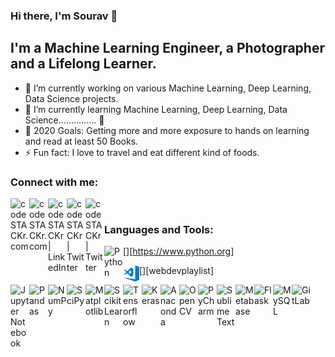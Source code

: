 ### Hi there, I'm Sourav 👋

## I'm a Machine Learning Engineer, a Photographer and a Lifelong Learner.
- 🔭 I’m currently working on various Machine Learning, Deep Learning, Data Science projects.
- 🌱 I’m currently learning Machine Learning, Deep Learning, Data Science............... 🤣
- 🥅 2020 Goals: Getting more and more exposure to hands on learning and read at least 50 Books.
- ⚡ Fun fact: I love to travel and eat different kind of foods.

### Connect with me:

[<img align="left" alt="codeSTACKr.com" width="30px" src="https://github.com/Souravban/Souravban/blob/master/assets/website.png"/>][website]
[<img align="left" alt="codeSTACKr.com" width="30px" src="https://github.com/Souravban/Souravban/blob/master/assets/gmail.png"/>][gmail]
[<img align="left" alt="codeSTACKr | LinkedIn" width="30px" src="https://github.com/Souravban/Souravban/blob/master/assets/linkedin.png"/>][linkedin]
[<img align="left" alt="codeSTACKr | Twitter" width="30px" src="https://github.com/Souravban/Souravban/blob/master/assets/medium.png"/>][medium]
[<img align="left" alt="codeSTACKr | Twitter" width="30px" src="https://github.com/Souravban/Souravban/blob/master/assets/twitter.png"/>][twitter]

<br />

### Languages and Tools:

[<img align="left" alt="Python" width="30px" src="https://github.com/Souravban/Souravban/blob/master/assets/python.png"/>][https://www.python.org]

[<img align="left" alt="Visual Studio Code" width="26px" src="https://raw.githubusercontent.com/github/explore/80688e429a7d4ef2fca1e82350fe8e3517d3494d/topics/visual-studio-code/visual-studio-code.png" />][webdevplaylist]

<img align="left" alt="Jupyter Notebook" width="30px" src="https://github.com/Souravban/Souravban/blob/master/assets/jupyter_notebook.png"/>

<img align="left" alt="Pandas" width="30px" src="https://github.com/Souravban/Souravban/blob/master/assets/pandas.png"/>

<img align="left" alt="NumPy" width="30px" src="https://github.com/Souravban/Souravban/blob/master/assets/numpy.png"/>

<img align="left" alt="SciPy" width="30px" src="https://github.com/Souravban/Souravban/blob/master/assets/scipy.png"/>

<img align="left" alt="Matplotlib" width="30px" src="https://github.com/Souravban/Souravban/blob/master/assets/matplotlib.png"/>

<img align="left" alt="Scikit Learn" width="30px" src="https://github.com/Souravban/Souravban/blob/master/assets/scikit_learn.png"/>

<img align="left" alt="Tensorflow" width="30px" src="https://github.com/Souravban/Souravban/blob/master/assets/tensorflow.png"/>

<img align="left" alt="Keras" width="30px" src="https://github.com/Souravban/Souravban/blob/master/assets/keras.png"/>

<img align="left" alt="Anaconda" width="30px" src="https://github.com/Souravban/Souravban/blob/master/assets/anaconda.png"/>

<img align="left" alt="Open CV" width="30px" src="https://github.com/Souravban/Souravban/blob/master/assets/open_cv.png"/>

<img align="left" alt="PyCharm" width="30px" src="https://github.com/Souravban/Souravban/blob/master/assets/pycharm.png"/>

<img align="left" alt="Sublime Text" width="30px" src="https://github.com/Souravban/Souravban/blob/master/assets/sublime_text.png"/>

<img align="left" alt="Metabase" width="30px" src="https://github.com/Souravban/Souravban/blob/master/assets/metabase.png"/>

<img align="left" alt="Flask" width="30px" src="https://github.com/Souravban/Souravban/blob/master/assets/flask.png"/>

<img align="left" alt="MySQL" width="30px" src="https://github.com/Souravban/Souravban/blob/master/assets/mysql.png"/>

<img align="left" alt="GitLab" width="30px" src="https://github.com/Souravban/Souravban/blob/master/assets/gitlab.png"/>

<br />
<br />

[website]: http://souravban.github.io/
[gmail]: https://mail.google.com/mail/?view=cm&fs=1&tf=1&to=souravbanerjee216@gmail.com
[linkedin]: https://www.linkedin.com/in/iamsouravbanerjee/
[medium]: https://medium.com/@souravbanerjee216/
[twitter]: https://twitter.com/iamsouravban/
